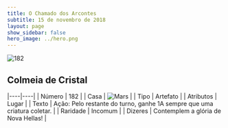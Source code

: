 ```yaml
---
title: O Chamado dos Arcontes
subtitle: 15 de novembro de 2018
layout: page
show_sidebar: false
hero_image: ../hero.png
---
```


![182](https://cdn.keyforgegame.com/media/card_front/pt/341_182_QC7VW6G544RQ_pt.png)

## Colmeia de Cristal

|----|----|
| Número | 182 |
| Casa | ![Mars](https://archonarcana.com/images/thumb/d/de/Mars.png/22px-Mars.png "Marte") |
| Tipo | Artefato |
| Atributos | Lugar |
| Texto | Ação: Pelo restante do turno, ganhe 1A sempre que uma criatura coletar. |
| Raridade | Incomum |
| Dizeres | Contemplem a glória de Nova Hellas! |
